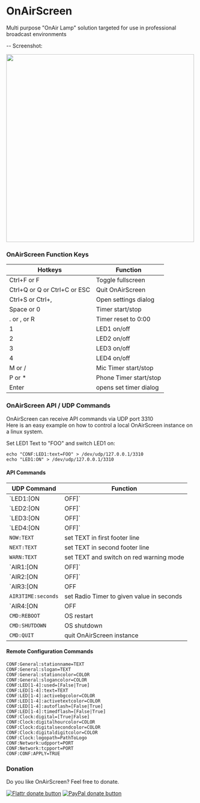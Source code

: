 # OnAirScreen
Multi purpose "OnAir Lamp" solution targeted for use in professional broadcast environments

--
Screenshot:

<img src="https://www.astrastudio.de/wiki/lib/exe/fetch.php?media=%20:oas.png" width="500px">

### OnAirScreen Function Keys
| Hotkeys                         | Function                |
|---------------------------------|-------------------------|
| Ctrl+F or F                     | Toggle fullscreen       |
| Ctrl+Q or Q or Ctrl+C or ESC    | Quit OnAirScreen        |
| Ctrl+S or Ctrl+,                | Open settings dialog    |
| Space or 0                      | Timer start/stop        |
| . or , or R                     | Timer reset to 0:00     |
| 1                               | LED1 on/off             |
| 2                               | LED2 on/off             |
| 3                               | LED3 on/off             |
| 4                               | LED4 on/off             |
| M or /                          | Mic Timer start/stop    |
| P or *                          | Phone Timer start/stop  |
| Enter                           | opens set timer dialog  |

### OnAirScreen API / UDP Commands
OnAirScreen can receive API commands via UDP port 3310<br>
Here is an easy example on how to control a local OnAirScreen instance on a linux system.

Set LED1 Text to "FOO" and switch LED1 on:
```
echo "CONF:LED1:text=FOO" > /dev/udp/127.0.0.1/3310
echo "LED1:ON" > /dev/udp/127.0.0.1/3310
```

#### API Commands
| UDP Command         | Function |
----------------------|----------|
| `LED1:[ON|OFF]`     | switch LED1 on/off |
| `LED2:[ON|OFF]`     | switch LED2 on/off |
| `LED3:[ON|OFF]`     | switch LED3 on/off |
| `LED4:[ON|OFF]`     | switch LED4 on/off |
| `NOW:TEXT`          | set TEXT in first footer line |
| `NEXT:TEXT`         | set TEXT in second footer line |
| `WARN:TEXT`         | set TEXT and switch on red warning mode |
| `AIR1:[ON|OFF]`     | start/stop Mic Timer |
| `AIR2:[ON|OFF]`     | start/stop Phone Timer |
| `AIR3:[ON|OFF|RESET|TOGGLE]` | start/stop/reset/toggelt Radio Timer |
| `AIR3TIME:seconds`           | set Radio Timer to given value in seconds |
| `AIR4:[ON|OFF|RESET]`        | start/stop/reset Stream Timer |
| `CMD:REBOOT`                 | OS restart |
| `CMD:SHUTDOWN`               | OS shutdown |
| `CMD:QUIT`                   | quit OnAirScreen instance |

#### Remote Configuration Commands
`CONF:General:stationname=TEXT`<br>
`CONF:General:slogan=TEXT`<br>
`CONF:General:stationcolor=COLOR`<br>
`CONF:General:slogancolor=COLOR`<br>
`CONF:LED[1-4]:used=[False|True]`<br>
`CONF:LED[1-4]:text=TEXT`<br>
`CONF:LED[1-4]:activebgcolor=COLOR`<br>
`CONF:LED[1-4]:activetextcolor=COLOR`<br>
`CONF:LED[1-4]:autoflash=[False|True]`<br>
`CONF:LED[1-4]:timedflash=[False|True]`<br>
`CONF:Clock:digital=[True|False]`<br>
`CONF:Clock:digitalhourcolor=COLOR`<br>
`CONF:Clock:digitalsecondcolor=COLOR`<br>
`CONF:Clock:digitaldigitcolor=COLOR`<br>
`CONF:Clock:logopath=PathToLogo`<br>
`CONF:Network:udpport=PORT`<br>
`CONF:Network:tcpport=PORT`<br>
`CONF:CONF:APPLY=TRUE`<br>

### Donation
Do you like OnAirScreen?
Feel free to donate.

<span class="badge-flattr"><a href="https://flattr.com/thing/a13fe4c17e506612878b6f83f94987fa" title="Donate to this project using Flattr"><img src="https://img.shields.io/badge/flattr-donate-yellow.svg" alt="Flattr donate button" /></a></span>
<span class="badge-paypal"><a href="https://www.paypal.com/cgi-bin/webscr?cmd=_s-xclick&hosted_button_id=YCQKC82DLCHMG" title="Donate to this project using Paypal"><img src="https://img.shields.io/badge/paypal-donate-yellow.svg" alt="PayPal donate button" /></a></span>
